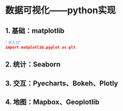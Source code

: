 # 数据可视化——python实现
## 1. 基础：matplotlib
```python
"导入包”
import matplotlib.pyplot as plt
```
## 2. 统计：Seaborn
## 3. 交互：Pyecharts、Bokeh、Plotly
## 4. 地图：Mapbox、Geoplotlib